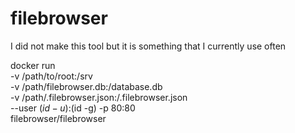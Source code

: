 # filebrowser
I did not make this tool but it is something that I currently use often

docker run \
    -v /path/to/root:/srv \
    -v /path/filebrowser.db:/database.db \
    -v /path/.filebrowser.json:/.filebrowser.json \
    --user $(id -u):$(id -g)
    -p 80:80 \
    filebrowser/filebrowser
